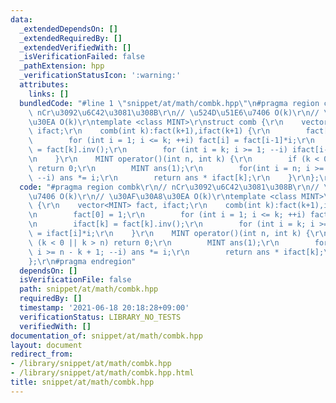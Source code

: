 ```yaml
---
data:
  _extendedDependsOn: []
  _extendedRequiredBy: []
  _extendedVerifiedWith: []
  _isVerificationFailed: false
  _pathExtension: hpp
  _verificationStatusIcon: ':warning:'
  attributes:
    links: []
  bundledCode: "#line 1 \"snippet/at/math/combk.hpp\"\n#pragma region combk\r\n//\
    \ nCr\u3092\u6C42\u3081\u308B\r\n// \u524D\u51E6\u7406 O(k)\r\n// \u30AF\u30A8\
    \u30EA O(k)\r\ntemplate <class MINT>\r\nstruct comb {\r\n    vector<MINT> fact,\
    \ ifact;\r\n    comb(int k):fact(k+1),ifact(k+1) {\r\n        fact[0] = 1;\r\n\
    \        for (int i = 1; i <= k; ++i) fact[i] = fact[i-1]*i;\r\n        ifact[k]\
    \ = fact[k].inv();\r\n        for (int i = k; i >= 1; --i) ifact[i-1] = ifact[i]*i;\r\
    \n    }\r\n    MINT operator()(int n, int k) {\r\n        if (k < 0 || k > n)\
    \ return 0;\r\n        MINT ans(1);\r\n        for(int i = n; i >= n - k + 1;\
    \ --i) ans *= i;\r\n        return ans * ifact[k];\r\n    }\r\n};\r\n#pragma endregion\n"
  code: "#pragma region combk\r\n// nCr\u3092\u6C42\u3081\u308B\r\n// \u524D\u51E6\
    \u7406 O(k)\r\n// \u30AF\u30A8\u30EA O(k)\r\ntemplate <class MINT>\r\nstruct comb\
    \ {\r\n    vector<MINT> fact, ifact;\r\n    comb(int k):fact(k+1),ifact(k+1) {\r\
    \n        fact[0] = 1;\r\n        for (int i = 1; i <= k; ++i) fact[i] = fact[i-1]*i;\r\
    \n        ifact[k] = fact[k].inv();\r\n        for (int i = k; i >= 1; --i) ifact[i-1]\
    \ = ifact[i]*i;\r\n    }\r\n    MINT operator()(int n, int k) {\r\n        if\
    \ (k < 0 || k > n) return 0;\r\n        MINT ans(1);\r\n        for(int i = n;\
    \ i >= n - k + 1; --i) ans *= i;\r\n        return ans * ifact[k];\r\n    }\r\n\
    };\r\n#pragma endregion"
  dependsOn: []
  isVerificationFile: false
  path: snippet/at/math/combk.hpp
  requiredBy: []
  timestamp: '2021-06-18 20:18:28+09:00'
  verificationStatus: LIBRARY_NO_TESTS
  verifiedWith: []
documentation_of: snippet/at/math/combk.hpp
layout: document
redirect_from:
- /library/snippet/at/math/combk.hpp
- /library/snippet/at/math/combk.hpp.html
title: snippet/at/math/combk.hpp
---
```

